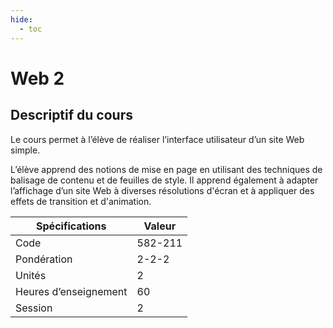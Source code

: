 ```yaml
---
hide:
  - toc
---
```


# Web 2

## Descriptif du cours

Le cours permet à l’élève de réaliser l’interface utilisateur d’un site Web simple.

L’élève apprend des notions de mise en page en utilisant des techniques de balisage de contenu et de feuilles de style. Il apprend également à adapter l’affichage d’un site Web à diverses résolutions d'écran et à appliquer des effets de transition et d'animation.

| Spécifications        | Valeur  |
| --------------------- | ------- |
| Code                  | 582-211 |
| Pondération           | 2-2-2   |
| Unités                | 2       |
| Heures d’enseignement | 60      |
| Session               | 2       |
